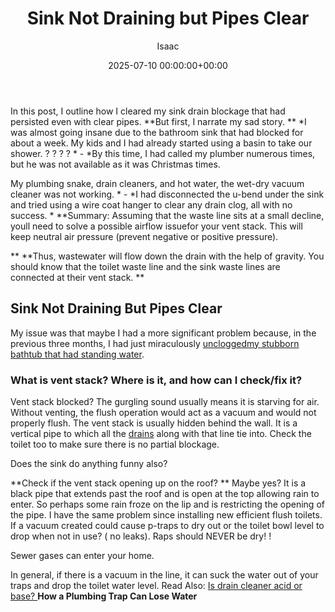 ﻿---
title: Sink Not Draining but Pipes Clear
description: In this post, I outline how I cleared my sink drain blockage that had persisted even with clear pipes. But first, I narrate my sad story. I was almost going...
slug: /sink-not-draining-but-pipes-clear/
date: 2025-07-10 00:00:00+00:00
lastmod: 2025-07-10 00:00:00+03:00
author: Isaac
categories:
- Drains
- Guide
tags:
- drains
- sink
- pipe
layout: post
---

In this post, I outline how I cleared my sink drain blockage that had persisted even with clear pipes. **But first, I narrate my sad story. ** *I was almost going insane due to the bathroom sink that had blocked for about a week. My kids and I had already started using a basin to take our shower. ? ? ? ? * - *By this time, I had called my plumber numerous times, but he was not available as it was Christmas times.

My plumbing snake, drain cleaners, and hot water, the wet-dry vacuum cleaner was not working. * - *I had disconnected the u-bend under the sink and tried using a wire coat hanger to clear any drain clog, all with no success. * **Summary: Assuming that the waste line sits at a small decline, youll need to solve a possible airflow issuefor your vent stack. This will keep neutral air pressure (prevent negative or positive pressure).

** **Thus, wastewater will flow down the drain with the help of gravity. You should know that the toilet waste line and the sink waste lines are connected at their vent stack. **

##  Sink Not Draining But Pipes Clear

My issue was that maybe I had a more significant problem because, in the previous three months, I had just miraculously [uncloggedmy stubborn bathtub that had standing water](https://pestpolicy.com/how-to-unclog-a-bathtub-drain-with-standing-water/).

###  What is vent stack? Where is it, and how can I check/fix it?

Vent stack blocked? The gurgling sound usually means it is starving for air. Without venting, the flush operation would act as a vacuum and would not properly flush. The vent stack is usually hidden behind the wall. It is a vertical pipe to which all the [drains](https://pestpolicy.com/how-to-unclog-a-bathroom-sink-drain/) along with that line tie into. Check the toilet too to make sure there is no partial blockage.

Does the sink do anything funny also?

**Check if the vent stack opening up on the roof? ** Maybe yes? It is a black pipe that extends past the roof and is open at the top allowing rain to enter. So perhaps some rain froze on the lip and is restricting the opening of the pipe. I have the same problem since installing new efficient flush toilets. If a vacuum created could cause p-traps to dry out or the toilet bowl level to drop when not in use? ( no leaks). Raps should NEVER be dry! !

Sewer gases can enter your home.

In general, if there is a vacuum in the line, it can suck the water out of your traps and drop the toilet water level. Read Also: [Is drain cleaner acid or base? ](https://pestpolicy.com/is-drain-cleaner-an-acid-or-base/) **How a Plumbing Trap Can Lose Water**

